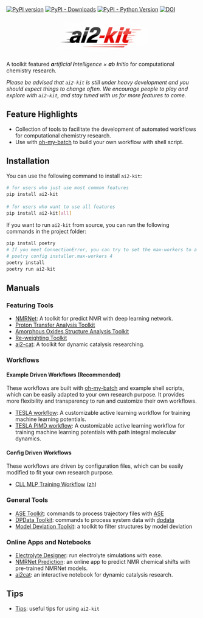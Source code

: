 [![PyPI version](https://badge.fury.io/py/ai2-kit.svg)](https://badge.fury.io/py/ai2-kit)
[![PyPI - Downloads](https://img.shields.io/pypi/dm/ai2-kit)](https://pypi.org/project/ai2-kit/)
[![PyPI - Python Version](https://img.shields.io/pypi/pyversions/ai2-kit)](https://pypi.org/project/ai2-kit/)
[![DOI](https://zenodo.org/badge/DOI/10.5281/zenodo.15266041.svg)](https://doi.org/10.5281/zenodo.15266041)


<p align="center"> <img src="doc/res/logo.png" alt="ai2-kit logo" width="240" /> </p>

A toolkit featured _**a**rtificial **i**ntelligence × **a**b **i**nitio_ for computational chemistry research.

*Please be advised that `ai2-kit` is still under heavy development and you should expect things to change often. We encourage people to play and explore with `ai2-kit`, and stay tuned with us for more features to come.*


## Feature Highlights
* Collection of tools to facilitate the development of automated workflows for computational chemistry research.
* Use with [oh-my-batch](https://github.com/link89/oh-my-batch) to build your own workflow with shell script.


## Installation

You can use the following command to install `ai2-kit`:

```bash
# for users who just use most common features
pip install ai2-kit

# for users who want to use all features
pip install ai2-kit[all]
```

If you want to run `ai2-kit` from source, you can run the following commands in the project folder:

```bash
pip install poetry
# If you meet ConnectionError, you can try to set the max-workers to a smaller number, e.g
# poetry config installer.max-workers 4
poetry install
poetry run ai2-kit
```

## Manuals
### Featuring Tools
* [NMRNet](doc/manual/nmrnet.md): A toolkit for predict NMR with deep learning network.
* [Proton Transfer Analysis Toolkit](doc/manual/proton-transfer.md)
* [Amorphous Oxides Structure Analysis Toolkit](doc/manual/aos-analysis.md)
* [Re-weighting Toolkit](doc/manual/reweighting.md)
* [ai2-cat](doc/manual/ai2cat.md): A toolkit for dynamic catalysis researching.

### Workflows
#### Example Driven Workflows (Recommended)
These workflows are built with [oh-my-batch](https://github.com/link89/oh-my-batch) and example shell scripts, which can be easily adapted to your own research purpose.
It provides more flexibility and transparency to run and customize their own workflows.

* [TESLA workflow](https://github.com/link89/oh-my-batch/tree/main/examples/tesla/): A customizable active learning workflow for training machine learning potentials.
* [TESLA PIMD workflow](https://github.com/link89/oh-my-batch/tree/main/examples/tesla-pimd/): A customizable active learning workflow for training machine learning potentials with path integral molecular dynamics.

#### Config Driven Workflows
These workflows are driven by configuration files, which can be easily modified to fit your own research purpose. 
* [CLL MLP Training Workflow](doc/manual/cll-workflow.md) ([zh](doc/manual/cll-workflow.zh.md))

### General Tools
* [ASE Toolkit](doc/manual/ase.md): commands to process trajectory files with [ASE](https://wiki.fysik.dtu.dk/ase/)
* [DPData Toolkit](doc/manual/dpdata.md): commands to process system data with [dpdata](https://github.com/deepmodeling/dpdata/)
* [Model Deviation Toolkit](doc/manual/model-deviation.md): a toolkit to filter structures by model deviation

### Online Apps and Notebooks
* [Electrolyte Designer](https://ai4ec.ac.cn/apps/op-elyte-emulator): run electrolyte simulations with ease.
* [NMRNet Prediction](https://ai4ec.ac.cn/apps/nmrnet-predict): an online app to predict NMR chemical shifts with pre-trained NMRNet models.
* [ai2cat](notebook/ai2cat.ipynb): an interactive notebook for dynamic catalysis research.

## Tips
* [Tips](doc/manual/tips.md): useful tips for using `ai2-kit`
